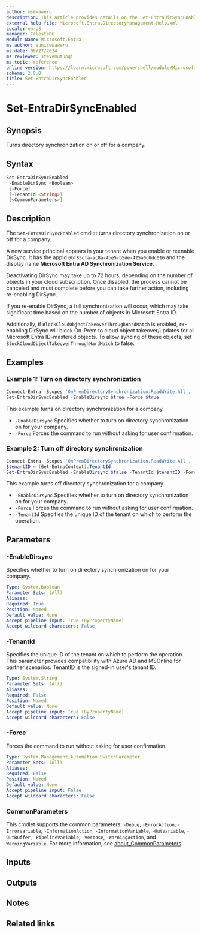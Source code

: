 ```yaml
---
author: msewaweru
description: This article provides details on the Set-EntraDirSyncEnabled command.
external help file: Microsoft.Entra.DirectoryManagement-Help.xml
Locale: en-US
manager: CelesteDG
Module Name: Microsoft.Entra
ms.author: eunicewaweru
ms.date: 09/27/2024
ms.reviewer: stevemutungi
ms.topic: reference
online version: https://learn.microsoft.com/powershell/module/Microsoft.Entra/Set-EntraDirSyncEnabled
schema: 2.0.0
title: Set-EntraDirSyncEnabled
---
```


# Set-EntraDirSyncEnabled

## Synopsis

Turns directory synchronization on or off for a company.

## Syntax

```powershell
Set-EntraDirSyncEnabled
 -EnableDirSync <Boolean>
 [-Force]
 [-TenantId <String>]
 [<CommonParameters>]
```

## Description

The `Set-EntraDirSyncEnabled` cmdlet turns directory synchronization on or off for a company.

A new service principal appears in your tenant when you enable or reenable DirSync. It has the appId `6bf85cfa-ac8a-4be5-b5de-425a0d0dc016` and the display name **Microsoft Entra AD Synchronization Service**.

Deactivating DirSync may take up to 72 hours, depending on the number of objects in your cloud subscription. Once disabled, the process cannot be canceled and must complete before you can take further action, including re-enabling DirSync.

If you re-enable DirSync, a full synchronization will occur, which may take significant time based on the number of objects in Microsoft Entra ID.

Additionally, if `BlockCloudObjectTakeoverThroughHardMatch` is enabled, re-enabling DirSync will block On-Prem to cloud object takeover/updates for all Microsoft Entra ID-mastered objects. To allow syncing of these objects, set `BlockCloudObjectTakeoverThroughHardMatch` to false.

## Examples

### Example 1: Turn on directory synchronization

```powershell
Connect-Entra -Scopes 'OnPremDirectorySynchronization.ReadWrite.All', 'Organization.ReadWrite.All'
Set-EntraDirSyncEnabled -EnableDirsync $true -Force $true
```

This example turns on directory synchronization for a company.

- `-EnableDirsync` Specifies whether to turn on directory synchronization on for your company.
- `-Force` Forces the command to run without asking for user confirmation.

### Example 2: Turn off directory synchronization

```powershell
Connect-Entra -Scopes 'OnPremDirectorySynchronization.ReadWrite.All', 'Organization.ReadWrite.All'
$tenantID = (Get-EntraContext).TenantId
Set-EntraDirSyncEnabled -EnableDirsync $false -TenantId $tenantID -Force
```

This example turns off directory synchronization for a company.

- `-EnableDirsync` Specifies whether to turn on directory synchronization on for your company.
- `-Force` Forces the command to run without asking for user confirmation.
- `-TenantId` Specifies the unique ID of the tenant on which to perform the operation.

## Parameters

### -EnableDirsync

Specifies whether to turn on directory synchronization on for your company.

```yaml
Type: System.Boolean
Parameter Sets: (All)
Aliases:
Required: True
Position: Named
Default value: None
Accept pipeline input: True (ByPropertyName)
Accept wildcard characters: False
```

### -TenantId

Specifies the unique ID of the tenant on which to perform the operation. This parameter provides compatibility with Azure AD and MSOnline for partner scenarios. TenantID is the signed-in user's tenant ID.

```yaml
Type: System.String
Parameter Sets: (All)
Aliases:
Required: False
Position: Named
Default value: None
Accept pipeline input: True (ByPropertyName)
Accept wildcard characters: False
```

### -Force

Forces the command to run without asking for user confirmation.

```yaml
Type: System.Management.Automation.SwitchParameter
Parameter Sets: (All)
Aliases:
Required: False
Position: Named
Default value: None
Accept pipeline input: False
Accept wildcard characters: False
```

### CommonParameters

This cmdlet supports the common parameters: `-Debug`, `-ErrorAction`, `-ErrorVariable`, `-InformationAction`, `-InformationVariable`, `-OutVariable`, `-OutBuffer`, `-PipelineVariable`, `-Verbose`, `-WarningAction`, and `-WarningVariable`. For more information, see [about_CommonParameters](https://go.microsoft.com/fwlink/?LinkID=113216).

## Inputs

## Outputs

## Notes

## Related links
